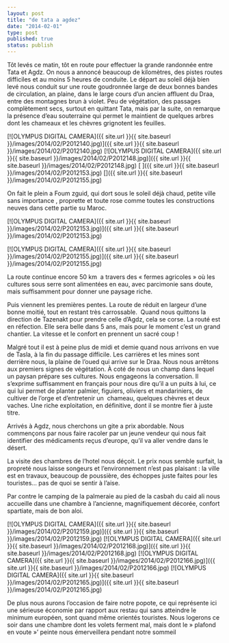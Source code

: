 ```yaml
---
layout: post
title: "de tata a agdez"
date: "2014-02-01"
type: post
published: true
status: publish
---
```


Tôt levés ce matin, tôt en route pour effectuer la grande randonnée entre Tata et Agdz. On nous a annoncé beaucoup de kilomètres, des pistes routes difficiles et au moins 5 heures de conduite. Le départ au soleil déjà bien levé nous conduit sur une route goudronnée large de deux bonnes bandes de circulation, an plaine, dans le large cours d’un ancien affluent du Draa, entre des montagnes brun à violet. Peu de végétation, des passages complètement secs, surtout en quittant Tata, mais par la suite, on remarque la présence d’eau souterraine qui permet le maintient de quelques arbres dont les chameaux et les chèvres grignotent les feuilles.

[![OLYMPUS DIGITAL CAMERA]({{ site.url }}{{ site.baseurl }}/images/2014/02/P2012140.jpg)]({{ site.url }}{{ site.baseurl }}/images/2014/02/P2012140.jpg) [![OLYMPUS DIGITAL CAMERA]({{ site.url }}{{ site.baseurl }}/images/2014/02/P2012148.jpg)]({{ site.url }}{{ site.baseurl }}/images/2014/02/P2012148.jpg) [ ]({{ site.url }}{{ site.baseurl }}/images/2014/02/P2012153.jpg) []({{ site.url }}{{ site.baseurl }}/images/2014/02/P2012155.jpg) 

On fait le plein a Foum zguid, qui dort sous le soleil déjà chaud, petite ville sans importance , proprette et toute rose comme toutes les constructions neuves dans cette partie su Maroc.

[![OLYMPUS DIGITAL CAMERA]({{ site.url }}{{ site.baseurl }}/images/2014/02/P2012153.jpg)]({{ site.url }}{{ site.baseurl }}/images/2014/02/P2012153.jpg)

[![OLYMPUS DIGITAL CAMERA]({{ site.url }}{{ site.baseurl }}/images/2014/02/P2012155.jpg)]({{ site.url }}{{ site.baseurl }}/images/2014/02/P2012155.jpg)

La route continue encore 50 km  a travers des « fermes agricoles » où les cultures sous serre sont alimentées en eau, avec parcimonie sans doute, mais suffisamment pour donner une paysage riche.

Puis viennent les premières pentes. La route de réduit en largeur d’une bonne moitié, tout en restant très carrossable.  Quand nous quittons la direction de Tazenakt pour prendre celle d’Agdz, cela se corse. La routé est en réfection. Elle sera belle dans 5 ans, mais pour le moment c’est un grand chantier. La vitesse et le confort en prennent un sacré coup !

Malgré tout il est à peine plus de midi et demie quand nous arrivons en vue de Tasla, à la fin du passage difficile. Les carrières et les mines sont derrière nous, la plaine de l’oued qui arrive sur le Draa. Nous nous arrêtons aux premiers signes de végétation. À coté de nous un champ dans lequel un paysan prépare ses cultures. Nous engageons la conversation. Il s’exprime suffisamment en français pour nous dire qu’il a un puits à lui, ce qui lui permet de planter palmier, figuiers, oliviers et mandariniers, de cultiver de l’orge et d’entretenir un  chameau, quelques chèvres et deux vaches. Une riche exploitation, en définitive, dont il se montre fier à juste titre.

Arrivés à Agdz, nous cherchons un gite a prix abordable. Nous commençons par nous faire racoler par un jeune vendeur qui nous fait identifier des médicaments reçus d’europe, qu’il va aller vendre dans le désert.

La visite des chambres de l’hotel nous déçoit. Le prix nous semble surfait, la propreté nous laisse songeurs et l’environnement n’est pas plaisant : la ville est en travaux, beaucoup de poussière, des échoppes juste faites pour les touristes… pas de quoi se sentir à l’aise.

Par contre le camping de la palmeraie au pied de la casbah du caid ali nous accueille dans une chambre à l’ancienne, magnifiquement décorée, confort spartiate, mais de bon aloi.

[![OLYMPUS DIGITAL CAMERA]({{ site.url }}{{ site.baseurl }}/images/2014/02/P2012159.jpg)]({{ site.url }}{{ site.baseurl }}/images/2014/02/P2012159.jpg) [![OLYMPUS DIGITAL CAMERA]({{ site.url }}{{ site.baseurl }}/images/2014/02/P2012168.jpg)]({{ site.url }}{{ site.baseurl }}/images/2014/02/P2012168.jpg) [![OLYMPUS DIGITAL CAMERA]({{ site.url }}{{ site.baseurl }}/images/2014/02/P2012166.jpg)]({{ site.url }}{{ site.baseurl }}/images/2014/02/P2012166.jpg) [![OLYMPUS DIGITAL CAMERA]({{ site.url }}{{ site.baseurl }}/images/2014/02/P2012165.jpg)]({{ site.url }}{{ site.baseurl }}/images/2014/02/P2012165.jpg)

De plus nous aurons l’occasion de faire notre popote, ce qui représente ici une sérieuse économie par rapport aux restau qui sans atteindre le minimum européen, sont quand même orientés touristes. Nous logerons ce soir dans une chambre dont les volets ferment mal, mais dont le » plafond en voute »’ peinte nous émerveillera pendant notre sommeil
